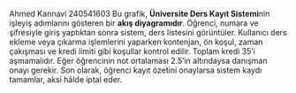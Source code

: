 Ahmed Kannavi
240541603
Bu grafik, **Üniversite Ders Kayıt Sistemi**nin işleyiş adımlarını gösteren bir **akış diyagramıdır**.
Öğrenci, numara ve şifresiyle giriş yaptıktan sonra sistem, ders listesini görüntüler.
Kullanıcı ders ekleme veya çıkarma işlemlerini yaparken kontenjan, ön koşul, zaman çakışması ve kredi limiti gibi koşullar kontrol edilir.
Toplam kredi 35’i aşmamalıdır.
Eğer öğrencinin not ortalaması 2.5’in altındaysa danışman onayı gerekir.
Son olarak, öğrenci kayıt özetini onaylarsa sistem kaydı tamamlar, aksi hâlde iptal eder.
